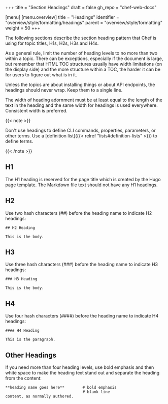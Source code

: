 +++
title = "Section Headings"
draft = false
gh_repo = "chef-web-docs"

[menu]
  [menu.overview]
    title = "Headings"
    identifier = "overview/style/formatting/headings"
    parent = "overview/style/formatting"
    weight = 50
+++

The following sections describe the section heading pattern that Chef is using for topic titles, H1s, H2s, H3s and H4s.

As a general rule, limit the number of heading levels to no more than two within a topic. There can be exceptions, especially if the document is large, but remember that HTML TOC structures usually have width limitations (on the display side) and the more structure within a TOC, the harder it can be for users to figure out what is in it.

Unless the topics are about installing things or about API endpoints, the headings should never wrap. Keep them to a single line.

The width of heading adornment must be at least equal to the length of the text in the heading and the same width for headings is used everywhere. Consistent width is preferred.

{{< note >}}

Don't use headings to define CLI commands, properties, parameters, or other terms. Use a [definition list]({{< relref "lists#definition-lists" >}}) to define terms.

{{< /note >}}

## H1

The H1 heading is reserved for the page title which is created by the Hugo page template. The Markdown file text should not have any H1 headings.

## H2

Use two hash characters (##) before the heading name to indicate H2 headings:

```text
## H2 Heading

This is the body.
```

## H3

Use three hash characters (###) before the heading name to indicate H3 headings:

```text
### H3 Heading

This is the body.
```

## H4

Use four hash characters (####) before the heading name to indicate H4 headings:

```text
#### H4 Heading

This is the paragraph.
```

## Other Headings

If you need more than four heading levels, use bold emphasis and then white space to make the heading text stand out and separate the heading from the content:

```text
**heading name goes here**        # bold emphasis
                                  # blank line
content, as normally authored.
```
